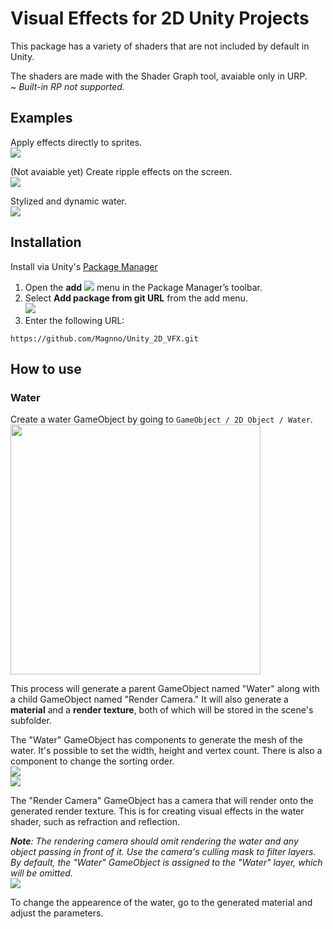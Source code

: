 # Visual Effects for 2D Unity Projects
This package has a variety of shaders that are not included by default in Unity.

The shaders are made with the Shader Graph tool, avaiable only in URP.  
<i>~ Built-in RP not supported.</i>

## Examples
Apply effects directly to sprites.  
![](https://github.com/Magnno/Unity_2D_VFX/assets/93272214/3aaf1282-c348-4b7a-8105-871867a4ff73)

(Not avaiable yet) Create ripple effects on the screen.  
![](https://github.com/Magnno/Unity_2D_VFX/assets/93272214/e80780fb-9e8c-4e30-a213-0a1612a47ff9)

Stylized and dynamic water.  
![](https://github.com/Magnno/Unity_2D_VFX/assets/93272214/618681cc-f7d3-4753-97c2-588aded45b28)

## Installation
Install via Unity's [Package Manager](https://docs.unity3d.com/Manual/upm-ui-giturl.html)

1. Open the **add** ![](https://docs.unity3d.com/uploads/Main/iconAdd.png) menu in the Package Manager’s toolbar.  
2. Select **Add package from git URL** from the add menu.  
![](https://docs.unity3d.com/uploads/Main/upm-ui-giturl.png)
3. Enter the following URL:  
```
https://github.com/Magnno/Unity_2D_VFX.git
```

## How to use
### Water
Create a water GameObject by going to `GameObject / 2D Object / Water`.  
<img src="https://github.com/Magnno/Unity_2D_VFX/assets/93272214/384ad025-6645-4c3f-87f8-d422787b9caa" width="400">

This process will generate a parent GameObject named "Water" along with a child GameObject named "Render Camera." It will also generate a **material** and a **render texture**, both of which will be stored in the scene's subfolder.  

The "Water" GameObject has components to generate the mesh of the water. It's possible to set the width, height and vertex count. There is also a component to change the sorting order.  
![](https://github.com/Magnno/Unity_2D_VFX/assets/93272214/f8e60c2f-5b8c-427a-9513-075357c76dbf)  
![](https://github.com/Magnno/Unity_2D_VFX/assets/93272214/f3fa0abd-6719-46e3-af0d-de92363bfce7)  


The "Render Camera" GameObject has a camera that will render onto the generated render texture. This is for creating visual effects in the water shader, such as refraction and reflection.

*<b>Note</b>: The rendering camera should omit rendering the water and any object passing in front of it. Use the camera's culling mask to filter layers. By default, the "Water" GameObject is assigned to the "Water" layer, which will be omitted.*  
![](https://github.com/Magnno/Unity_2D_VFX/assets/93272214/967ada49-2cae-4160-930f-bf355423677b)


To change the appearence of the water, go to the generated material and adjust the parameters.
